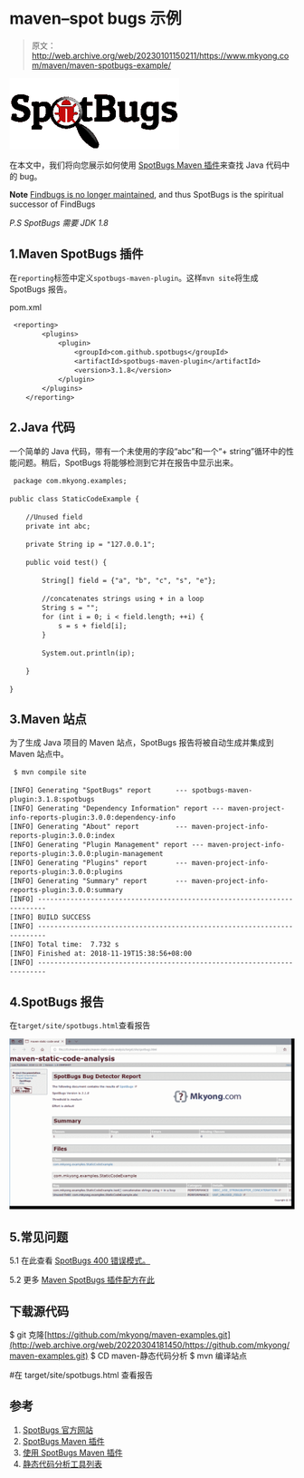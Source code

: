 # maven–spot bugs 示例

> 原文：<http://web.archive.org/web/20230101150211/https://www.mkyong.com/maven/maven-spotbugs-example/>

![](img/bca942e3b4f2c19a2202ea102b20cec3.png)

在本文中，我们将向您展示如何使用 [SpotBugs Maven 插件](http://web.archive.org/web/20220304181450/https://spotbugs.github.io/spotbugs-maven-plugin/)来查找 Java 代码中的 bug。

**Note**
[Findbugs is no longer maintained](http://web.archive.org/web/20220304181450/https://gleclaire.github.io/findbugs-maven-plugin/), and thus SpotBugs is the spiritual successor of FindBugs

*P.S SpotBugs 需要 JDK 1.8*

## 1.Maven SpotBugs 插件

在`reporting`标签中定义`spotbugs-maven-plugin`。这样`mvn site`将生成 SpotBugs 报告。

pom.xml

```
 <reporting>
        <plugins>
            <plugin>
                <groupId>com.github.spotbugs</groupId>
                <artifactId>spotbugs-maven-plugin</artifactId>
                <version>3.1.8</version>
            </plugin>
        </plugins>
    </reporting> 
```

## 2.Java 代码

一个简单的 Java 代码，带有一个未使用的字段“abc”和一个“+ string”循环中的性能问题。稍后，SpotBugs 将能够检测到它并在报告中显示出来。

```
 package com.mkyong.examples;

public class StaticCodeExample {

    //Unused field
    private int abc;

    private String ip = "127.0.0.1";

    public void test() {

        String[] field = {"a", "b", "c", "s", "e"};

        //concatenates strings using + in a loop
        String s = "";
        for (int i = 0; i < field.length; ++i) {
            s = s + field[i];
        }

        System.out.println(ip);

    }

} 
```

## 3.Maven 站点

为了生成 Java 项目的 Maven 站点，SpotBugs 报告将被自动生成并集成到 Maven 站点中。

```
 $ mvn compile site

[INFO] Generating "SpotBugs" report      --- spotbugs-maven-plugin:3.1.8:spotbugs
[INFO] Generating "Dependency Information" report --- maven-project-info-reports-plugin:3.0.0:dependency-info
[INFO] Generating "About" report         --- maven-project-info-reports-plugin:3.0.0:index
[INFO] Generating "Plugin Management" report --- maven-project-info-reports-plugin:3.0.0:plugin-management
[INFO] Generating "Plugins" report       --- maven-project-info-reports-plugin:3.0.0:plugins
[INFO] Generating "Summary" report       --- maven-project-info-reports-plugin:3.0.0:summary
[INFO] ------------------------------------------------------------------------
[INFO] BUILD SUCCESS
[INFO] ------------------------------------------------------------------------
[INFO] Total time:  7.732 s
[INFO] Finished at: 2018-11-19T15:38:56+08:00
[INFO] ------------------------------------------------------------------------ 
```

## 4.SpotBugs 报告

在`target/site/spotbugs.html`查看报告

[![](img/29a68bb3bdf82f6d019a190d8a0d30d4.png)](http://web.archive.org/web/20220304181450/http://www.mkyong.com/wp-content/uploads/2018/11/maven-spotbugs-static-code.png)

## 5.常见问题

5.1 在此查看 [SpotBugs 400 错误模式。](http://web.archive.org/web/20220304181450/https://spotbugs.readthedocs.io/en/latest/bugDescriptions.html)

5.2 更多 [Maven SpotBugs 插件配方在此](http://web.archive.org/web/20220304181450/https://spotbugs.github.io/spotbugs-maven-plugin/usage.html)

## 下载源代码

$ git 克隆[https://github.com/mkyong/maven-examples.git](http://web.archive.org/web/20220304181450/https://github.com/mkyong/maven-examples.git)
$ CD maven-静态代码分析
$ mvn 编译站点

#在 target/site/spotbugs.html 查看报告

## 参考

1.  [SpotBugs 官方网站](http://web.archive.org/web/20220304181450/https://spotbugs.github.io/)
2.  [SpotBugs Maven 插件](http://web.archive.org/web/20220304181450/https://spotbugs.github.io/spotbugs-maven-plugin/index.html)
3.  [使用 SpotBugs Maven 插件](http://web.archive.org/web/20220304181450/https://spotbugs.readthedocs.io/en/latest/maven.html)
4.  [静态代码分析工具列表](http://web.archive.org/web/20220304181450/https://en.wikipedia.org/wiki/List_of_tools_for_static_code_analysis#Java)

<input type="hidden" id="mkyong-current-postId" value="14812">